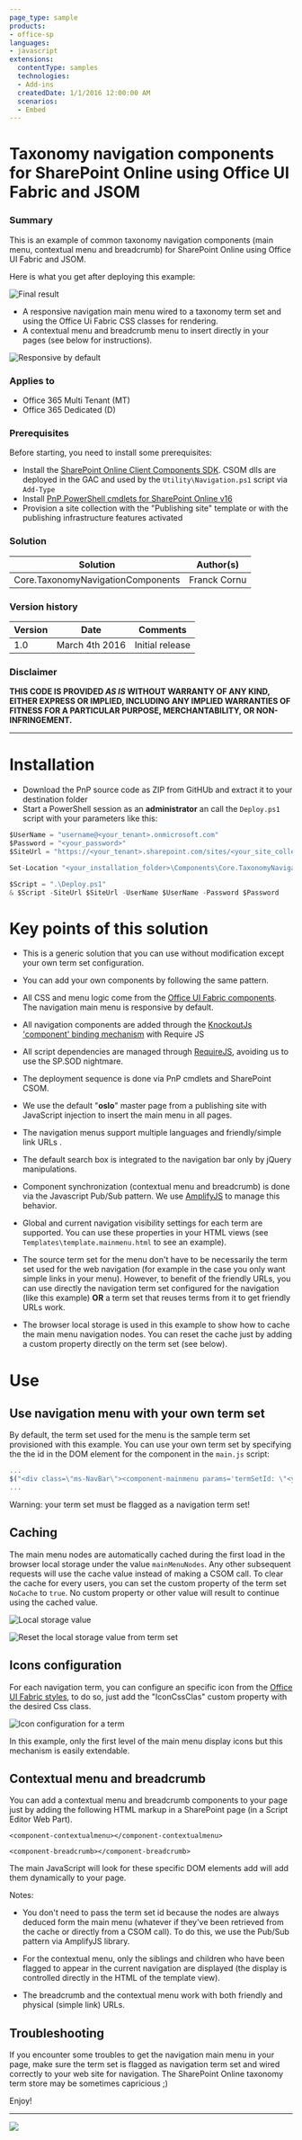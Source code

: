 ```yaml
---
page_type: sample
products:
- office-sp
languages:
- javascript
extensions:
  contentType: samples
  technologies:
  - Add-ins
  createdDate: 1/1/2016 12:00:00 AM
  scenarios:
  - Embed
---
```

# Taxonomy navigation components for SharePoint Online using Office UI Fabric and JSOM #

### Summary ###

This is an example of common taxonomy navigation components (main menu, contextual menu and breadcrumb) for SharePoint Online using Office UI Fabric and JSOM.

Here is what you get after deploying this example:

![Final result](http://thecollaborationcorner.com/wp-content/uploads/2016/02/final_taxonomy_menu.png)

 - A responsive navigation main menu wired to a taxonomy term set and using the Office Ui Fabric CSS classes for rendering.
 - A contextual menu and breadcrumb menu to insert directly in your pages (see below for instructions).

![Responsive by default](http://thecollaborationcorner.com/wp-content/uploads/2016/02/final_taxonomy_menu_responsive.png)

### Applies to ###
-  Office 365 Multi Tenant (MT)
-  Office 365 Dedicated (D)

### Prerequisites ###

Before starting, you need to install some prerequisites:

- Install the [SharePoint Online Client Components SDK](https://www.microsoft.com/en-ca/download/details.aspx?id=42038). CSOM dlls are deployed in the GAC and used by the `Utility\Navigation.ps1` script via `Add-Type`
- Install [PnP PowerShell cmdlets for SharePoint Online v16](https://github.com/OfficeDev/PnP-PowerShell/tree/master/Binaries)
- Provision a site collection with the "Publishing site" template or with the publishing infrastructure features activated

### Solution ###
Solution | Author(s)
---------|----------
Core.TaxonomyNavigationComponents | Franck Cornu

### Version history ###
Version  | Date | Comments
---------| -----| --------
1.0  | March 4th 2016 | Initial release

### Disclaimer ###
**THIS CODE IS PROVIDED *AS IS* WITHOUT WARRANTY OF ANY KIND, EITHER EXPRESS OR IMPLIED, INCLUDING ANY IMPLIED WARRANTIES OF FITNESS FOR A PARTICULAR PURPOSE, MERCHANTABILITY, OR NON-INFRINGEMENT.**

----------

# Installation #

- Download the PnP source code as ZIP from GitHUb and extract it to your destination folder
- Start a PowerShell session as an **administrator** an call the `Deploy.ps1` script with your parameters like this:

```csharp
$UserName = "username@<your_tenant>.onmicrosoft.com"
$Password = "<your_password>"
$SiteUrl = "https://<your_tenant>.sharepoint.com/sites/<your_site_collection>"

Set-Location "<your_installation_folder>\Components\Core.TaxonomyNavigationComponents"

$Script = ".\Deploy.ps1" 
& $Script -SiteUrl $SiteUrl -UserName $UserName -Password $Password

```
# Key points of this solution #

- This is a generic solution that you can use without modification except your own term set configuration. 

- You can add your own components by following the same pattern.

- All CSS and menu logic come from the [Office UI Fabric components](http://dev.office.com/fabric/components). The navigation main menu is responsive by default.
 
- All navigation components are added through the [KnockoutJs 'component' binding mechanism](http://knockoutjs.com/documentation/component-binding.html) with Require JS

- All script dependencies are managed through [RequireJS](http://requirejs.org/), avoiding us to use the SP.SOD nightmare.

- The deployment sequence is done via PnP cmdlets and SharePoint CSOM.

- We use the default "**oslo**" master page from a publishing site with JavaScript injection to insert the main menu in all pages.

- The navigation menus support multiple languages and friendly/simple link URLs .

- The default search box is integrated to the navigation bar only by jQuery manipulations.

- Component synchronization (contextual menu and breadcrumb) is done via the Javascript Pub/Sub pattern. We use [AmplifyJS](http://amplifyjs.com/) to manage this behavior.

- Global and current navigation visibility settings for each term are supported. You can use these properties in your HTML views (see `Templates\template.mainmenu.html` to see an example).

- The source term set for the menu don't have to be necessarily the term set used for the web navigation (for example in the case you only want simple links in your menu). However, to benefit of the friendly URLs, you can use directly the navigation term set configured for the navigation (like this example) **OR** a term set that reuses terms from it to get friendly URLs work.

- The browser local storage is used in this example to show how to cache the main menu navigation nodes. You can reset the cache just by adding a custom property directly on the term set (see below).

# Use #

## Use navigation menu with your own term set ##

By default, the term set used for the menu is the sample term set provisioned with this example. You can use your own term set by specifying the the id in the DOM element for the component in the `main.js` script:

```javascript
...
$("<div class=\"ms-NavBar\"><component-mainmenu params='termSetId: \"<your_termset_id>\"'></component-mainmenu></div>").insertBefore(tableRow);
...
```

Warning: your term set must be flagged as a navigation term set!

## Caching ##

The main menu nodes are automatically cached during the first load in the browser local storage under the value `mainMenuNodes`. Any other subsequent requests will use the cache value instead of making a CSOM call. To clear the cache for every users, you can set the custom property of the term set `NoCache` to `true`. No custom property or other value will result to continue using the cached value.

![Local storage value](http://thecollaborationcorner.com/wp-content/uploads/2016/02/final_local_storage2.png)

![Reset the local storage value from term set](http://thecollaborationcorner.com/wp-content/uploads/2016/02/final_nocache.png)

## Icons configuration ##

For each navigation term, you can configure an specific icon from the [Office UI Fabric styles](http://dev.office.com/fabric/styles), to do so, just add the "IconCssClas" custom property with the desired Css class. 

![Icon configuration for a term](http://thecollaborationcorner.com/wp-content/uploads/2016/02/icon_configuration.png)

In this example, only the first level of the main menu display icons but this mechanism is easily extendable.

## Contextual menu and breadcrumb ##

You can add a contextual menu and breadcrumb components to your page just by adding the following HTML markup in a SharePoint page (in a Script Editor Web Part).

`<component-contextualmenu></component-contextualmenu>`

`<component-breadcrumb></component-breadcrumb>`

The main JavaScript will look for these specific DOM elements add will add them dynamically to your page.

Notes:

- You don't need to pass the term set id because the nodes are always deduced form the main menu (whatever if they've been retrieved from the cache or directly from a CSOM call). To do this, we use the Pub/Sub pattern via AmplifyJS library.

- For the contextual menu, only the siblings and children who have been flagged to appear in the current navigation are displayed (the display is controlled directly in the HTML of the template view).

- The breadcrumb and the contextual menu work with both friendly and physical (simple link) URLs.

## Troubleshooting ##

If you encounter some troubles to get the navigation main menu in your page, make sure the term set is flagged as navigation term set and wired correctly to your web site for navigation.
The SharePoint Online taxonomy term store may be sometimes capricious ;)

Enjoy!

----------

<img  src="https://telemetry.sharepointpnp.com/pnp/components/Core.TaxonomyNavigationComponents" />
